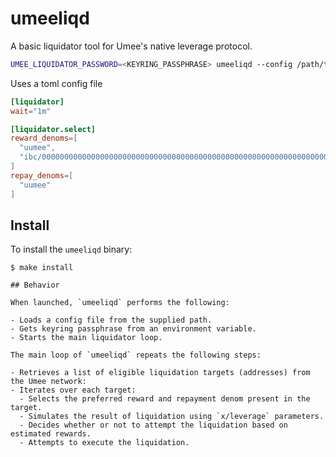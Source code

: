# umeeliqd

A basic liquidator tool for Umee's native leverage protocol.

```sh
UMEE_LIQUIDATOR_PASSWORD=<KEYRING_PASSPHRASE> umeeliqd --config /path/to/config.toml --log-level info --log-format text
```

Uses a toml config file

```toml
[liquidator]
wait="1m"

[liquidator.select]
reward_denoms=[
  "uumee",
  "ibc/0000000000000000000000000000000000000000000000000000000000000000"
]
repay_denoms=[
  "uumee"
]
```

## Install

To install the `umeeliqd` binary:

```shell
$ make install

## Behavior

When launched, `umeeliqd` performs the following:

- Loads a config file from the supplied path.
- Gets keyring passphrase from an environment variable.
- Starts the main liquidator loop.

The main loop of `umeeliqd` repeats the following steps:

- Retrieves a list of eligible liquidation targets (addresses) from the Umee network:
- Iterates over each target:
  - Selects the preferred reward and repayment denom present in the target.
  - Simulates the result of liquidation using `x/leverage` parameters.
  - Decides whether or not to attempt the liquidation based on estimated rewards.
  - Attempts to execute the liquidation.